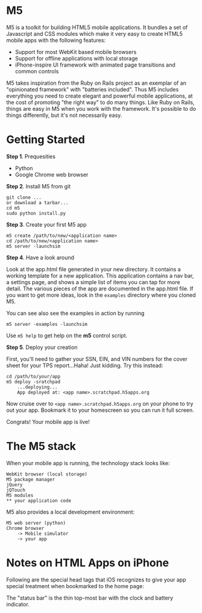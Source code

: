 M5
==

M5 is a toolkit for building HTML5 mobile applications. It bundles a set of Javascript
and CSS modules which make it very easy to create HTML5 mobile apps with the following
features:
  * Support for most WebKit based mobile browsers
  * Support for offline applications with local storage
  * iPhone-inspire UI framework with animated page transitions and common controls

M5 takes inspiration from the Ruby on Rails project as an exemplar of an "opinionated framework"
with "batteries included". Thus M5 includes everything you need to create elegant and powerful
mobile applications, at the cost of promoting "the right way" to do many things. Like Ruby on Rails,
things are easy in M5 when you work with the framework. It's possible to do things differently, but
it's not necessarily easy.

Getting Started
===============
__Step 1__. Prequesities

* Python
* Google Chrome web browser

__Step 2__. Install M5 from git

    git clone ...
    or download a tarbar...
    cd m5
    sudo python install.py
  
__Step 3__. Create your first M5 app

    m5 create /path/to/new/<application name>
    cd /path/to/new/<application name>
    m5 server -launchsim
  
__Step 4__. Have a look around

Look at the app.html file generated in your new directory. It contains a working template
for a new application. This application contains a nav bar, a settings page, and shows a simple
list of items you can tap for more detail. The various pieces of the app
are documented in the app.html file. If you want to get more ideas, look in the `examples`
directory where you cloned M5.

You can see also see the examples in action by running

    m5 server -examples -launchsim

Use `m5 help` to get help on the __m5__ control script.

__Step 5__. Deploy your creation

First, you'll need to gather your SSN, EIN, and VIN numbers for the cover sheet for your TPS report...Haha! Just kidding.
Try this instead:

    cd /path/to/your/app
    m5 deploy -sratchpad
        ...deploying...
        App deployed at: <app name>.scratchpad.h5apps.org

Now cruise over to `<app name>.scratchpad.h5apps.org` on your phone to try out your app.
Bookmark it to your homescreen so you can run it full screen.

Congrats! Your mobile app is live!   



The M5 stack
============

When your mobile app is running, the technology stack looks like:

    WebKit browser (local storage)
    M5 package manager
    jQuery
    jQTouch
    M5 modules
    ** your application code
  
M5 also provides a local development environment:

    M5 web server (python)
    Chrome browser
        -> Mobile simulator
        -> your app


Notes on HTML Apps on iPhone
============================
Following are the special head tags that iOS recognizes to give your app special treatment
when bookmarked to the home page:

<meta name="apple-mobile-web-app-capable" content="yes" />
<meta name="apple-mobile-web-app-status-bar-style" content="black" />
The "status bar" is the thin top-most bar with the clock and battery indicator.


<meta name="viewport" content="width=device-width" />

<link rel="apple-touch-icon" href="icon.png" />

<link rel="apple-touch-startup-image" href="home.png" />
